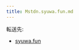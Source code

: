 ```yaml
---
title: Mstdn.syuwa.fun.md
---
```

<div>

転送先:

-   [syuwa.fun](/Syuwa.fun "Syuwa.fun")

</div>

<div>

</div>
